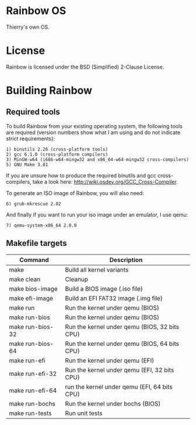Rainbow OS
==========

Thierry's own OS.


License
=======

Rainbow is licensed under the BSD (Simplified) 2-Clause License.


Building Rainbow
================

Required tools
--------------

To build Rainbow from your existing operating system, the following tools are
required (version numbers show what I am using and do not indicate strict
requirements):

    1) binutils 2.26 (cross-platform tools)
    2) gcc 6.1.0 (cross-platform compilers)
    3) MinGW-w64 (i686-w64-mingw32 and x86_64-w64-mingw32 cross-compilers)
    5) GNU Make 3.81

If you are unsure how to produce the required binutils and gcc cross-compilers,
take a look here: http://wiki.osdev.org/GCC_Cross-Compiler.

To generate an ISO image of Rainbow, you will also need:

    6) grub-mkrescue 2.02

And finally if you want to run your iso image under an emulator, I use qemu:

    7) qemu-system-x86_64 2.0.0


Makefile targets
----------------

| Command          | Description                                    |
|------------------|------------------------------------------------|
| make             | Build all kernel variants                      |
| make clean       | Cleanup                                        |
| make bios-image  | Build a BIOS image (.iso file)                 |
| make efi-image   | Build an EFI FAT32 image (.img file)           |
| make run         | Run the kernel under qemu (BIOS)               |
| make run-bios    | Run the kernel under qemu (BIOS)               |
| make run-bios-32 | Run the kernel under qemu (BIOS, 32 bits CPU)  |
| make run-bios-64 | Run the kernel under qemu (BIOS, 64 bits CPU)  |
| make run-efi     | Run the kernel under qemu (EFI)                |
| make run-efi-32  | Run the kernel under qemu (EFI, 32 bits CPU)   |
| make run-efi-64  | run the kernel under qemu (EFI, 64 bits CPU)   |
| make run-bochs   | Run the kernel under bochs (BIOS)              |
| make run-tests   | Run unit tests                                 |
